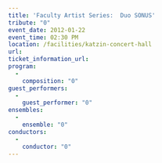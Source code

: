 ```yaml
---
title: 'Faculty Artist Series:  Duo SONUS'
tribute: "0"
event_date: 2012-01-22
event_time: 02:30 PM
location: /facilities/katzin-concert-hall
url: 
ticket_information_url: 
program: 
  -
    composition: "0"
guest_performers: 
  -
    guest_performer: "0"
ensembles: 
  -
    ensemble: "0"
conductors: 
  -
    conductor: "0"
---
```

